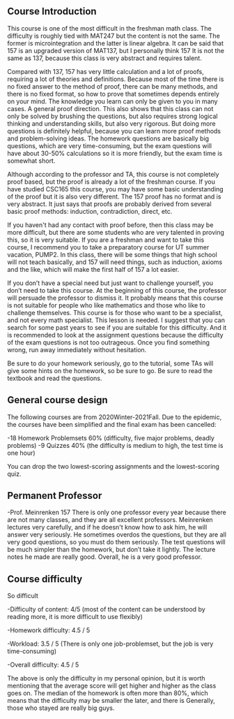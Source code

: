## Course Introduction
This course is one of the most difficult in the freshman math class. The difficulty is roughly tied with MAT247 but the content is not the same. The former is microintegration and the latter is linear algebra. It can be said that 157 is an upgraded version of MAT137, but I personally think 157 It is not the same as 137, because this class is very abstract and requires talent.

Compared with 137, 157 has very little calculation and a lot of proofs, requiring a lot of theories and definitions. Because most of the time there is no fixed answer to the method of proof, there can be many methods, and there is no fixed format, so how to prove that sometimes depends entirely on your mind. The knowledge you learn can only be given to you in many cases. A general proof direction. This also shows that this class can not only be solved by brushing the questions, but also requires strong logical thinking and understanding skills, but also very rigorous. But doing more questions is definitely helpful, because you can learn more proof methods and problem-solving ideas. The homework questions are basically big questions, which are very time-consuming, but the exam questions will have about 30-50% calculations so it is more friendly, but the exam time is somewhat short.

Although according to the professor and TA, this course is not completely proof based, but the proof is already a lot of the freshman course. If you have studied CSC165 this course, you may have some basic understanding of the proof but it is also very different. The 157 proof has no format and is very abstract. It just says that proofs are probably derived from several basic proof methods: induction, contradiction, direct, etc.

If you haven't had any contact with proof before, then this class may be more difficult, but there are some students who are very talented in proving this, so it is very suitable. If you are a freshman and want to take this course, I recommend you to take a preparatory course for UT summer vacation, PUMP2. In this class, there will be some things that high school will not teach basically, and 157 will need things, such as induction, axioms and the like, which will make the first half of 157 a lot easier.

If you don’t have a special need but just want to challenge yourself, you don’t need to take this course. At the beginning of this course, the professor will persuade the professor to dismiss it. It probably means that this course is not suitable for people who like mathematics and those who like to challenge themselves. This course is for those who want to be a specialist, and not every math specialist. This lesson is needed. I suggest that you can search for some past years to see if you are suitable for this difficulty. And it is recommended to look at the assignment questions because the difficulty of the exam questions is not too outrageous. Once you find something wrong, run away immediately without hesitation.

Be sure to do your homework seriously, go to the tutorial, some TAs will give some hints on the homework, so be sure to go. Be sure to read the textbook and read the questions.

## General course design
The following courses are from 2020Winter-2021Fall. Due to the epidemic, the courses have been simplified and the final exam has been cancelled:

-18 Homework Problemsets 60% (difficulty, five major problems, deadly problems)
-9 Quizzes 40% (the difficulty is medium to high, the test time is one hour)

You can drop the two lowest-scoring assignments and the lowest-scoring quiz.

## Permanent Professor
-Prof. Meinrenken
157 There is only one professor every year because there are not many classes, and they are all excellent professors. Meinrenken lectures very carefully, and if he doesn't know how to ask him, he will answer very seriously. He sometimes overdos the questions, but they are all very good questions, so you must do them seriously. The test questions will be much simpler than the homework, but don’t take it lightly. The lecture notes he made are really good. Overall, he is a very good professor.

## Course difficulty
So difficult

-Difficulty of content: 4/5 (most of the content can be understood by reading more, it is more difficult to use flexibly)

-Homework difficulty: 4.5 / 5

-Workload: 3.5 / 5 (There is only one job-problemset, but the job is very time-consuming)

-Overall difficulty: 4.5 / 5

The above is only the difficulty in my personal opinion, but it is worth mentioning that the average score will get higher and higher as the class goes on. The median of the homework is often more than 80%, which means that the difficulty may be smaller the later, and there is Generally, those who stayed are really big guys.